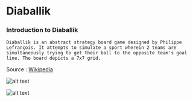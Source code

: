 # Diaballik

### Introduction to Diaballik
```Diaballik is an abstract strategy board game designed by Philippe Lefrançois. It attempts to simulate a sport wherein 2 teams are simultaneously trying to get their ball to the opposite team's goal line. The board depicts a 7x7 grid. ```

Source : [Wikipedia](https://en.wikipedia.org/wiki/Diaballik)

![alt text](https://i.imgur.com/VgthpRo.jpg)

![alt text](https://i.imgur.com/YDHiilU.png)
